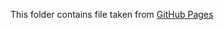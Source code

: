 This folder contains file taken from [GitHub Pages](https://github.com/Orkis-Research/Pytorch-Quaternion-Neural-Networks.git)
